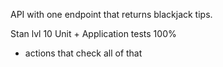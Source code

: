 API with one endpoint that returns blackjack tips.

Stan lvl 10
Unit + Application tests 100%
+ actions that check all of that
